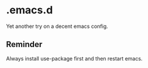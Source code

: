 # .emacs.d
Yet another try on a decent emacs config.

## Reminder
Always install use-package first and then restart emacs.
